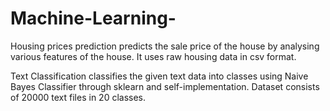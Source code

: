 # Machine-Learning-
Housing prices prediction predicts the sale price of the house by analysing various features of the house. It uses raw housing data in csv format.  

Text Classification classifies the given text data into classes using Naive Bayes Classifier through sklearn and self-implementation. Dataset consists of 20000 text files in 20 classes. 
